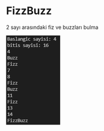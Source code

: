 # FizzBuzz

2 sayı arasındaki fiz  ve buzzları bulma

![Visual Studio Code](Ekran.PNG "Visual Studio Code")
